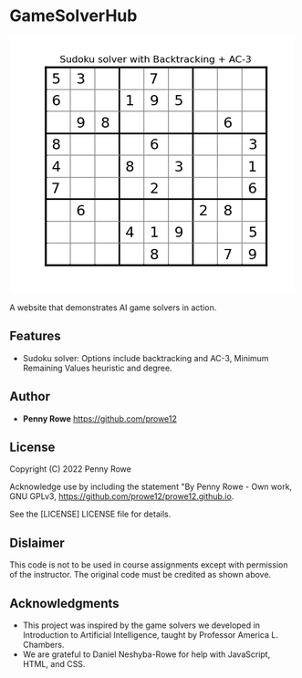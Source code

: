 # GameSolverHub
<img src="sudoku/sudoku_easy_looping.gif?raw=true" alt="Sudoku puzzle">

A website that demonstrates AI game solvers in action.

## Features
* Sudoku solver: Options include backtracking and AC-3, Minimum Remaining Values heuristic and degree.

## Author
  - **Penny Rowe** https://github.com/prowe12

## License
Copyright (C) 2022 Penny Rowe

Acknowledge use by including the statement "By Penny Rowe - Own work, GNU GPLv3, https://github.com/prowe12/prowe12.github.io.

See the [LICENSE] LICENSE file for details.

## Dislaimer
This code is not to be used in course assignments except with permission of the instructor. The original code must be credited as shown above.

## Acknowledgments
  - This project was inspired by the game solvers we developed in Introduction to Artificial Intelligence, taught by Professor America L. Chambers. 
  - We are grateful to Daniel Neshyba-Rowe for help with JavaScript, HTML, and CSS.
